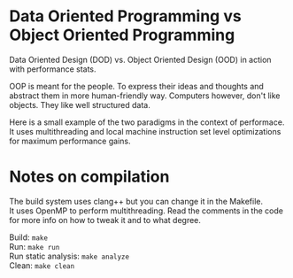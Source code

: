 # Data Oriented Programming vs Object Oriented Programming
Data Oriented Design (DOD) vs. Object Oriented Design (OOD) in action with performance stats.

OOP is meant for the people. To express their ideas and thoughts and abstract them in more human-friendly way.
Computers however, don't like objects. They like well structured data.

Here is a small example of the two paradigms in the context of performace.
It uses multithreading and local machine instruction set level optimizations for maximum performance gains.

# Notes on compilation
The build system uses clang++ but you can change it in the Makefile.<br/>
It uses OpenMP to perform multithreading. Read the comments in the code for more info on how to tweak it and to what degree.

Build: ```make```<br/>
Run: ```make run```<br/>
Run static analysis: ```make analyze```<br/>
Clean: ```make clean```<br/>
